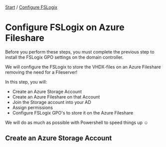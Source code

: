 [Start](/CA-Microsoft-WVD_ARM-Workshop/) / [Configure FSLogix](/CA-Microsoft-WVD_ARM-Workshop/Configure%20FSLogix)
# Configure FSLogix on Azure Fileshare

Before you perform these steps, you must complete the previous step to install the FSLogix GPO settings on the domain controller.

We will configure the FSLogix to store the VHDX-files on an Azure Fileshare removing the need for a Fileserver!

In this step, you will:
* Create an Azure Storage Account
* Create an Azure Fileshare on that Account
* Join the Storage account into your AD
* Assign permissions
* Configure FSLogix GPO's to store it on the Azure Fileshare

We will do as much as possible with Powershell to speed things up ☺

## Create an Azure Storage Account

<script type="text/javascript">
    setTimeout(function() { 
            document.getElementById("sidebar").style.display = "none";
            document.getElementById("main-content").style.width = "90%"
            var x = document.getElementsByClassName('inner clearfix'); 
            x[0].style.width = "75%";
            var x = document.getElementsByClassName('inner'); 
            x[0].style.width = "90%";
            var x = document.getElementsByTagName('h1'); 
            x[0].style.width = "90%";
            x[0].style.textAlign = "center"
            x[0].innerHTML = "Microsoft & Cloud-Architect WVD Workshop"
        }, 250);
</script>
